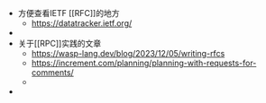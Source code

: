 - 方便查看IETF [[RFC]]的地方
	- https://datatracker.ietf.org/
-
- 关于[[RPC]]实践的文章
	- https://wasp-lang.dev/blog/2023/12/05/writing-rfcs
	- https://increment.com/planning/planning-with-requests-for-comments/
	-
-